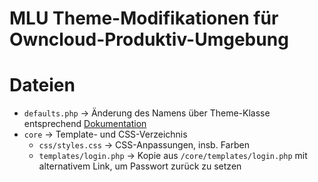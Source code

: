 MLU Theme-Modifikationen für Owncloud-Produktiv-Umgebung
========================================================

# Dateien

- `defaults.php` -> Änderung des Namens über Theme-Klasse entsprechend [Dokumentation](https://doc.owncloud.org/server/8.2/developer_manual/core/theming.html)
- `core` -> Template- und CSS-Verzeichnis
  - `css/styles.css` -> CSS-Anpassungen, insb. Farben
  - `templates/login.php` -> Kopie aus `/core/templates/login.php` mit alternativem Link, um Passwort zurück zu setzen


